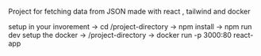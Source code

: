 Project for fetching data from JSON made with react , tailwind  and docker 

setup in your invorement -> cd  /project-directory -> npm install  -> npm run dev
setup the docker ->  /project-directory  ->  docker run -p 3000:80 react-app
